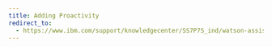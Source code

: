 ```yaml
---
title: Adding Proactivity
redirect_to:
  - https://www.ibm.com/support/knowledgecenter/SS7P7S_ind/watson-assistant-solutions/knowledge/what-is-kr.html
---
```

